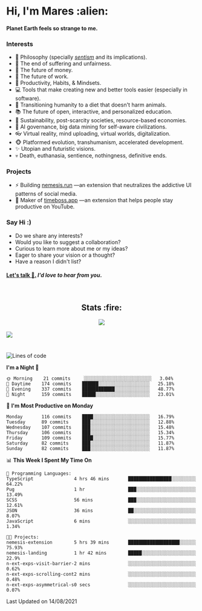 <h1>Hi, I'm Mares :alien:</h1>

#### Planet Earth feels so strange to me.

### **Interests**

- 🌊 Philosophy (specially [_sentism_][sentismmedium] and its implications).
- 🎯 The end of suffering and unfairness.
- 💸 The future of money.
- 💼 The future of work.
- 🧠 Productivity, Habits, & Mindsets.
- 💻 Tools that make creating new and better tools easier (especially in software).
- 🥗 Transitioning humanity to a diet that doesn't harm animals.
- 📚 The future of open, interactive, and personalized education.
- 🌱 Sustainability, post-scarcity societies, resource-based economies.
- 🤖 AI governance, big data mining for self-aware civilizations.
- 👓 Virtual reality, mind uploading, virtual worlds, digitalization.
- 🐵 Platformed evolution, transhumanism, accelerated development.
- ✨ Utopian and futuristic visions.
- 💀 Death, euthanasia, sentience, nothingness, definitive ends.


### **Projects**

- ⚡ Building [nemesis.run](https://nemesis.run) —an extension that neutralizes the addictive UI patterns of social media.
- 💎 Maker of [timeboss.app](https://timeboss.app) —an extension that helps people stay productive on YouTube.


### **Say Hi :)**

- Do we share any interests?
- Would you like to suggest a collaboration?
- Curious to learn more about me or my ideas?
- Eager to share your vision or a thought?
- Have a reason I didn't list?

#### [Let's talk :wave:.](mailto:mareszhar@gmail.com) _I'd love to hear from you_.

[sentismmedium]: https://medium.com/@mareszhar/born-a-prisoner-a-reflection-about-life-its-struggles-and-a-plan-to-escape-d8566ce9b026

<br>

<h2 align="center">Stats :fire:</h2>

<div align="center">
  <img src="https://github-readme-streak-stats.herokuapp.com?user=mareszhar&theme=black-ice&hide_border=true&stroke=FFFFFF15&ring=DF8FFE&fire=DF8FFE&currStreakLabel=DF8FFE&background=1A232A&currStreakNum=86FFAB">
</div>

<!-- Add or remove this: &dates=B1AAB3FF at the end of the streak stats URL if they get bugged and aren't updating -->

<br>

<img src="https://activity-graph.herokuapp.com/graph?username=mareszhar&theme=nord&bg_color=00000000&color=979797&line=DF8FFE&point=00000000&area=true&hide_border=true">

<br>

<h1></h1>

<!--START_SECTION:waka-->
![Lines of code](https://img.shields.io/badge/From%20Hello%20World%20I%27ve%20Written-102634%20lines%20of%20code-blue)

**I'm a Night 🦉** 

```text
🌞 Morning    21 commits     ░░░░░░░░░░░░░░░░░░░░░░░░░   3.04% 
🌆 Daytime    174 commits    ██████░░░░░░░░░░░░░░░░░░░   25.18% 
🌃 Evening    337 commits    ████████████░░░░░░░░░░░░░   48.77% 
🌙 Night      159 commits    █████░░░░░░░░░░░░░░░░░░░░   23.01%

```
📅 **I'm Most Productive on Monday** 

```text
Monday       116 commits    ████░░░░░░░░░░░░░░░░░░░░░   16.79% 
Tuesday      89 commits     ███░░░░░░░░░░░░░░░░░░░░░░   12.88% 
Wednesday    107 commits    ███░░░░░░░░░░░░░░░░░░░░░░   15.48% 
Thursday     106 commits    ███░░░░░░░░░░░░░░░░░░░░░░   15.34% 
Friday       109 commits    ████░░░░░░░░░░░░░░░░░░░░░   15.77% 
Saturday     82 commits     ███░░░░░░░░░░░░░░░░░░░░░░   11.87% 
Sunday       82 commits     ███░░░░░░░░░░░░░░░░░░░░░░   11.87%

```


📊 **This Week I Spent My Time On** 

```text
💬 Programming Languages: 
TypeScript               4 hrs 46 mins       ████████████████░░░░░░░░░   64.22% 
Pug                      1 hr                ███░░░░░░░░░░░░░░░░░░░░░░   13.49% 
SCSS                     56 mins             ███░░░░░░░░░░░░░░░░░░░░░░   12.61% 
JSON                     36 mins             ██░░░░░░░░░░░░░░░░░░░░░░░   8.07% 
JavaScript               6 mins              ░░░░░░░░░░░░░░░░░░░░░░░░░   1.34%

🐱‍💻 Projects: 
nemesis-extension        5 hrs 39 mins       ███████████████████░░░░░░   75.93% 
nemesis-landing          1 hr 42 mins        █████░░░░░░░░░░░░░░░░░░░░   22.9% 
n-ext-exps-visit-barrier-2 mins              ░░░░░░░░░░░░░░░░░░░░░░░░░   0.62% 
n-ext-exps-scrolling-cont2 mins              ░░░░░░░░░░░░░░░░░░░░░░░░░   0.48% 
n-ext-exps-asymmetrical-s0 secs              ░░░░░░░░░░░░░░░░░░░░░░░░░   0.07%

```


 Last Updated on 14/08/2021
<!--END_SECTION:waka-->

